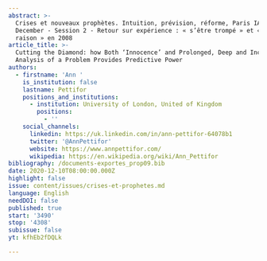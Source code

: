 ```yaml
---
abstract: >-
  Crises et nouveaux prophètes. Intuition, prévision, réforme, Paris IAS, 10-11
  December - Session 2 - Retour sur expérience : « s’être trompé » et « avoir eu
  raison » en 2008
article_title: >-
  Cutting the Diamond: how Both ‘Innocence’ and Prolonged, Deep and Incisive
  Analysis of a Problem Provides Predictive Power 
authors:
  - firstname: 'Ann '
    is_institution: false
    lastname: Pettifor
    positions_and_institutions:
      - institution: University of London, United of Kingdom
        positions:
          - ''
    social_channels:
      linkedin: https://uk.linkedin.com/in/ann-pettifor-64078b1
      twitter: '@AnnPettifor'
      website: https://www.annpettifor.com/
      wikipedia: https://en.wikipedia.org/wiki/Ann_Pettifor
bibliography: /documents-exportes_prop09.bib
date: 2020-12-10T08:00:00.000Z
highlight: false
issue: content/issues/crises-et-prophetes.md
language: English
needDOI: false
published: true
start: '3490'
stop: '4308'
subissue: false
yt: kfhEb2fDQLk

---
```


<Youtube yt="kfhEb2fDQLk" caption="Cutting the diamond: how both ‘innocence’ and prolonged, deep and incisive analysis of a problem provides predictive power " start="3490" stop="4308"></Youtube>